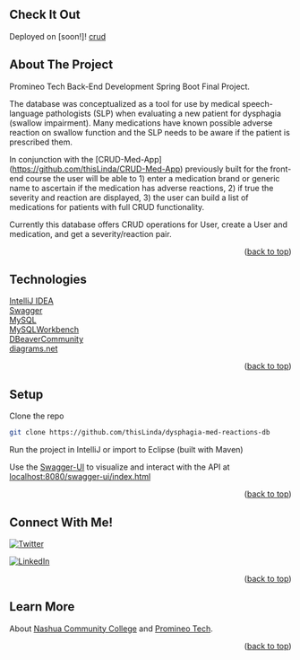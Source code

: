 <div id="top"></div>

## Check It Out
Deployed on [soon!]!
[crud](https://user-images.githubusercontent.com/34631602/180607825-e9076870-d592-47dc-8fbb-934e45010e83.gif)


## About The Project
Promineo Tech Back-End Development Spring Boot Final Project.

The database was conceptualized as a tool for use by medical speech-language pathologists (SLP) when evaluating a new patient for dysphagia (swallow impairment). Many medications have known possible adverse reaction on swallow function and the SLP needs to be aware if the patient is prescribed them. 

In conjunction with the [CRUD-Med-App] (https://github.com/thisLinda/CRUD-Med-App) previously built for the front-end course the user will be able to 1) enter a medication brand or generic name to ascertain if the medication has adverse reactions, 2) if true the severity and reaction are displayed, 3) the user can build a list of medications for patients with full CRUD functionality.

Currently this database offers CRUD operations for User, create a User and medication, and get a severity/reaction pair.

<p align="right">(<a href="#top">back to top</a>)</p>

## Technologies
[IntelliJ IDEA](https://www.jetbrains.com/idea/)<br>
[Swagger](https://swagger.io/)<br>
[MySQL](https://www.mysql.com/)<br>
[MySQLWorkbench](https://www.mysql.com/products/workbench//)<br>
[DBeaverCommunity](https://dbeaver.io/)<br>
[diagrams.net](https://app.diagrams.net/)<br>

<p align="right">(<a href="#top">back to top</a>)</p>

## Setup
Clone the repo
   ```sh
   git clone https://github.com/thisLinda/dysphagia-med-reactions-db
   ```

Run the project in IntelliJ or import to Eclipse (built with Maven)

Use the [Swagger-UI](https://swagger.io/tools/swagger-ui/) to visualize and interact with the API
at [localhost:8080/swagger-ui/index.html](localhost:8080/swagger-ui/index.html)<br>

<p align="right">(<a href="#top">back to top</a>)</p>

## Connect With Me!

[Twitter URL]: https://img.shields.io/badge/Twitter-1DA1F2?style=for-the-badge&logo=twitter&logoColor=white
[![Twitter][Twitter URL]](https://twitter.com/L_Forlizzi)

[linkedin-shield]: https://img.shields.io/badge/-LinkedIn-black.svg?style=for-the-badge&logo=linkedin&colorB=555
[![LinkedIn][linkedin-shield]](https://linkedin.com/in/linda-forlizzi)

<p align="right">(<a href="#top">back to top</a>)</p>

## Learn More
About [Nashua Community College](https://www.nashuacc.edu/workforce-development/coding-boot-camp) and [Promineo Tech](https://www.promineotech.com/).

<p align="right">(<a href="#top">back to top</a>)</p>

